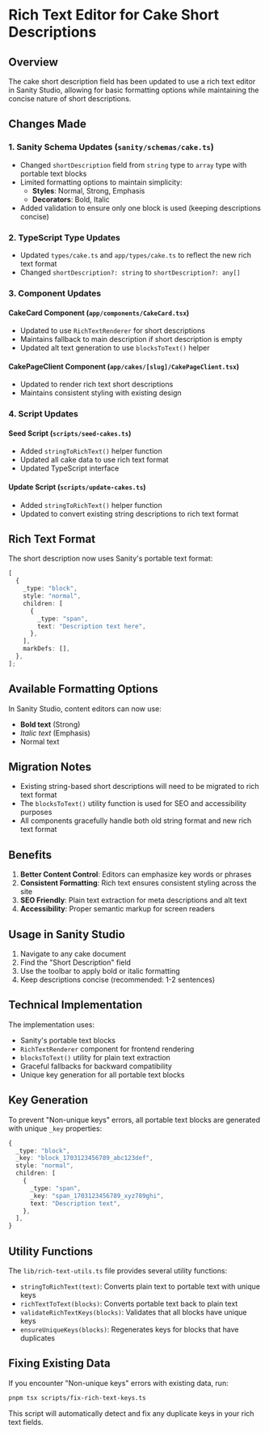 # Rich Text Editor for Cake Short Descriptions

## Overview

The cake short description field has been updated to use a rich text editor in Sanity Studio, allowing for basic formatting options while maintaining the concise nature of short descriptions.

## Changes Made

### 1. Sanity Schema Updates (`sanity/schemas/cake.ts`)

- Changed `shortDescription` field from `string` type to `array` type with portable text blocks
- Limited formatting options to maintain simplicity:
  - **Styles**: Normal, Strong, Emphasis
  - **Decorators**: Bold, Italic
- Added validation to ensure only one block is used (keeping descriptions concise)

### 2. TypeScript Type Updates

- Updated `types/cake.ts` and `app/types/cake.ts` to reflect the new rich text format
- Changed `shortDescription?: string` to `shortDescription?: any[]`

### 3. Component Updates

#### CakeCard Component (`app/components/CakeCard.tsx`)

- Updated to use `RichTextRenderer` for short descriptions
- Maintains fallback to main description if short description is empty
- Updated alt text generation to use `blocksToText()` helper

#### CakePageClient Component (`app/cakes/[slug]/CakePageClient.tsx`)

- Updated to render rich text short descriptions
- Maintains consistent styling with existing design

### 4. Script Updates

#### Seed Script (`scripts/seed-cakes.ts`)

- Added `stringToRichText()` helper function
- Updated all cake data to use rich text format
- Updated TypeScript interface

#### Update Script (`scripts/update-cakes.ts`)

- Added `stringToRichText()` helper function
- Updated to convert existing string descriptions to rich text format

## Rich Text Format

The short description now uses Sanity's portable text format:

```typescript
[
  {
    _type: "block",
    style: "normal",
    children: [
      {
        _type: "span",
        text: "Description text here",
      },
    ],
    markDefs: [],
  },
];
```

## Available Formatting Options

In Sanity Studio, content editors can now use:

- **Bold text** (Strong)
- _Italic text_ (Emphasis)
- Normal text

## Migration Notes

- Existing string-based short descriptions will need to be migrated to rich text format
- The `blocksToText()` utility function is used for SEO and accessibility purposes
- All components gracefully handle both old string format and new rich text format

## Benefits

1. **Better Content Control**: Editors can emphasize key words or phrases
2. **Consistent Formatting**: Rich text ensures consistent styling across the site
3. **SEO Friendly**: Plain text extraction for meta descriptions and alt text
4. **Accessibility**: Proper semantic markup for screen readers

## Usage in Sanity Studio

1. Navigate to any cake document
2. Find the "Short Description" field
3. Use the toolbar to apply bold or italic formatting
4. Keep descriptions concise (recommended: 1-2 sentences)

## Technical Implementation

The implementation uses:

- Sanity's portable text blocks
- `RichTextRenderer` component for frontend rendering
- `blocksToText()` utility for plain text extraction
- Graceful fallbacks for backward compatibility
- Unique key generation for all portable text blocks

## Key Generation

To prevent "Non-unique keys" errors, all portable text blocks are generated with unique `_key` properties:

```typescript
{
  _type: "block",
  _key: "block_1703123456789_abc123def",
  style: "normal",
  children: [
    {
      _type: "span",
      _key: "span_1703123456789_xyz789ghi",
      text: "Description text",
    },
  ],
}
```

## Utility Functions

The `lib/rich-text-utils.ts` file provides several utility functions:

- `stringToRichText(text)`: Converts plain text to portable text with unique keys
- `richTextToText(blocks)`: Converts portable text back to plain text
- `validateRichTextKeys(blocks)`: Validates that all blocks have unique keys
- `ensureUniqueKeys(blocks)`: Regenerates keys for blocks that have duplicates

## Fixing Existing Data

If you encounter "Non-unique keys" errors with existing data, run:

```bash
pnpm tsx scripts/fix-rich-text-keys.ts
```

This script will automatically detect and fix any duplicate keys in your rich text fields.
